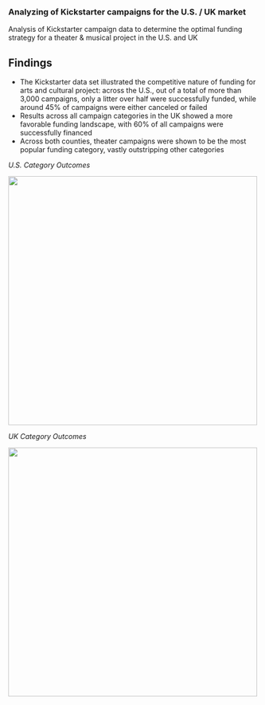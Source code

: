 ### Analyzing of Kickstarter campaigns for the U.S. / UK market
Analysis of Kickstarter campaign data to determine the optimal funding strategy for a theater & musical project in the U.S. and UK

## **Findings**

* The Kickstarter data set illustrated the competitive nature of funding for arts and cultural project: across the U.S., out of a total of more than 3,000 campaigns, only a litter over half were successfully funded, while around 45% of campaigns were either canceled or failed
* Results across all campaign categories in the UK showed a more favorable funding landscape, with 60% of all campaigns were successfully financed
* Across both counties, theater campaigns were shown to be the most popular funding category, vastly outstripping other categories

*U.S. Category Outcomes*

<img src="https://user-images.githubusercontent.com/90064437/138205061-79d352ec-21de-458a-8cd7-36673b0bfcf4.png" width="500" height="">


*UK Category Outcomes*

<img src="https://user-images.githubusercontent.com/90064437/138203543-b94497ca-b2c8-433f-b246-028cde6a4dea.png" width="500" height="">





